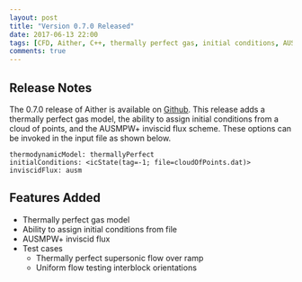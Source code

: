 ```yaml
---
layout: post
title: "Version 0.7.0 Released"
date: 2017-06-13 22:00
tags: [CFD, Aither, C++, thermally perfect gas, initial conditions, AUSM, AUSMPW+]
comments: true
---
```

## Release Notes
The 0.7.0 release of Aither is available on 
[Github](https://github.com/mnucci32/aither/releases). This release adds 
a thermally perfect gas model, the ability to assign initial conditions from a
cloud of points, and the AUSMPW+ inviscid flux scheme. These options can be 
invoked in the input file as shown below.

```
thermodynamicModel: thermallyPerfect
initialConditions: <icState(tag=-1; file=cloudOfPoints.dat)>
inviscidFlux: ausm
```

## Features Added
* Thermally perfect gas model
* Ability to assign initial conditions from file
* AUSMPW+ inviscid flux
* Test cases
  * Thermally perfect supersonic flow over ramp
  * Uniform flow testing interblock orientations


